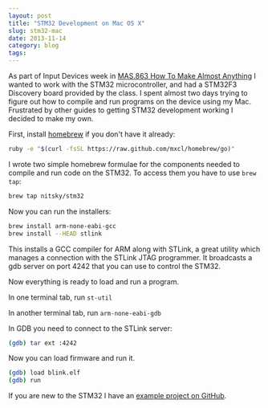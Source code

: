 ```yaml
---
layout: post
title: "STM32 Development on Mac OS X"
slug: stm32-mac
date: 2013-11-14
category: blog
tags:
---
```


As part of Input Devices week in [MAS.863 How To Make Almost Anything](http://fab.cba.mit.edu/classes/863.13/people/nitsky/index.html) I wanted to work with the STM32 microcontroller, and had a STM32F3 Discovery board provided by the class. I spent almost two days trying to figure out how to compile and run programs on the device using my Mac. Frustrated by other guides to getting STM32 development working I decided to make my own.

<!-- more -->

First, install [homebrew](http://brew.sh) if you don't have it already:

```bash
ruby -e "$(curl -fsSL https://raw.github.com/mxcl/homebrew/go)"
```

I wrote two simple homebrew formulae for the components needed to compile and run code on the STM32.
To access them you have to use `brew tap`:

```bash
brew tap nitsky/stm32
```

Now you can run the installers:

```bash
brew install arm-none-eabi-gcc
brew install --HEAD stlink
```

This installs a GCC compiler for ARM along with STLink, a great utility which manages a connection with the STLink JTAG programmer. It broadcasts a gdb server on port 4242 that you can use to control the STM32.

Now everything is ready to load and run a program.

In one terminal tab, run `st-util`

In another terminal tab, run `arm-none-eabi-gdb`

In GDB you need to connect to the STLink server:

```bash
(gdb) tar ext :4242
```

Now you can load firmware and run it.

```bash
(gdb) load blink.elf
(gdb) run
```

If you are new to the STM32 I have an [example project on GitHub](https://github.com/nitsky/stm32-example).
